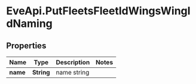 # EveApi.PutFleetsFleetIdWingsWingIdNaming

## Properties
Name | Type | Description | Notes
------------ | ------------- | ------------- | -------------
**name** | **String** | name string | 


